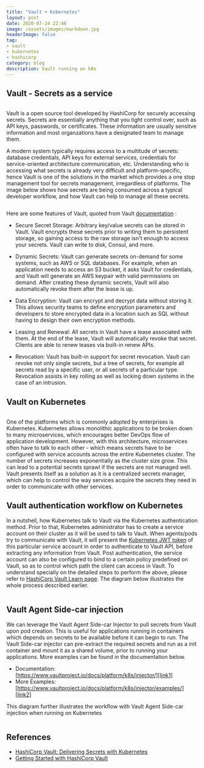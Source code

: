 ```yaml
---
title: "Vault + Kubernetes"
layout: post
date: 2020-07-24 22:48
image: /assets/images/markdown.jpg
headerImage: false
tag:
- vault
- kubernetes
- hashicorp
category: blog
description: Vault running on k8s
---
```


## Vault - Secrets as a service

<center>
<img align="center" src="/assets/images/vault_logo_1.png" alt="">
</center>


Vault is a open source tool developed by HashiCorp for securely accessing secrets. Secrets are essentially anything that you tight control over, such as API keys, passwords, or certificates. These information are usually sensitve information and most organzations have a designated team to manage them. 

A modern system typically requires access to a multitude of secrets: database credentials, API keys for external services, credentials for service-oriented architecture communication, etc. Understanding who is accessing what secrets is already very difficult and platform-specific, hence Vault is one of the solutions in the market which provides a one stop management tool for secrets management, irregardless of platforms. The image below shows how secrets are being consumed across a typical developer workflow, and how Vault can help to manage all these secrets.

<center>
<img align="center" src="/assets/images/vault_before_after.png" alt="">
</center>

Here are some features of Vault, quoted from Vault [documentation][vault-doc] :

[vault-doc]: https://www.vaultproject.io/docs/what-is-vault

* Secure Secret Storage: Arbitrary key/value secrets can be stored in Vault. Vault encrypts these secrets prior to writing them to persistent storage, so gaining access to the raw storage isn't enough to access your secrets. Vault can write to disk, Consul, and more.

* Dynamic Secrets: Vault can generate secrets on-demand for some systems, such as AWS or SQL databases. For example, when an application needs to access an S3 bucket, it asks Vault for credentials, and Vault will generate an AWS keypair with valid permissions on demand. After creating these dynamic secrets, Vault will also automatically revoke them after the lease is up.

* Data Encryption: Vault can encrypt and decrypt data without storing it. This allows security teams to define encryption parameters and developers to store encrypted data in a location such as SQL without having to design their own encryption methods.

* Leasing and Renewal: All secrets in Vault have a lease associated with them. At the end of the lease, Vault will automatically revoke that secret. Clients are able to renew leases via built-in renew APIs.

* Revocation: Vault has built-in support for secret revocation. Vault can revoke not only single secrets, but a tree of secrets, for example all secrets read by a specific user, or all secrets of a particular type. Revocation assists in key rolling as well as locking down systems in the case of an intrusion.



## Vault on Kubernetes

<center>
<img align="center" src="/assets/images/vault_kube.png" alt="">
</center>


One of the platforms which is commonly adopted by enterprises is Kubernetes. Kubernetes allows monolithic applications to be broken down to many microservices, which encourages better DevOps flow of application development. However, with this architecture, microservices often have to talk to each other - which means secrets have to be configured with service accounts across the entire Kubernetes cluster. The number of secrets increases exponentially as the cluster size grow. This can lead to a potential secrets sprawl if the secrets are not managed well. Vault presents itself as a solution as it is a centralized secrets manager, which can help to control the way services acquire the secrets they need in order to communicate with other services.

## Vault authentication workflow on Kubernetes

In a nutshell, how Kubernetes talk to Vault via the Kubernetes authentication method. Prior to that, Kubernetes administrator has to create a service account on their cluster as it will be used to talk to Vault. When agents/pods try to communicate with Vault, it will present the [Kubernetes JWT token][kube-token-doc] of this particular service account in order to authenticate to Vault API, before extracting any information from Vault. Post authentication, the service account can also be configured to bind to a certain policy predefined on Vault, so as to control which path the client can access in Vault. To understand specially on the detailed steps to perform the above, please refer to [HashiCorp Vault Learn page][vault-learn-page]. The diagram below illustrates the whole process described earlier.

<center>
<img align="center" src="/assets/images/Vault_arch.png" alt="">
</center>

[vault-learn-page]: https://learn.hashicorp.com/vault/identity-access-management/vault-agent-k8s
[kube-token-doc]: https://kubernetes.io/docs/reference/access-authn-authz/authentication/#service-account-tokens

## Vault Agent Side-car injection

We can leverage the Vault Agent Side-car Injector to pull secrets from Vault upon pod creation. This is useful for applications running in containers which depends on secrets to be available before it can begin to run. The Vault Side-car injector can pre-extract the required secrets and run as a init container and mount it as a shared volume, prior to running your applications. More examples can be found in the documentation below.

* Documentation: [https://www.vaultproject.io/docs/platform/k8s/injector/][link1]
* More Examples: [https://www.vaultproject.io/docs/platform/k8s/injector/examples/][link2]

[link1]: https://www.vaultproject.io/docs/platform/k8s/injector/
[link2]: https://www.vaultproject.io/docs/platform/k8s/injector/examples/

This diagram further illustrates the workflow with Vault Agent Side-car injection when running on Kubernetes
<center>
<img align="center" src="/assets/images/vault_arch_sidecar.png" alt="">
</center>

## References
* [HashiCorp Vault: Delivering Secrets with Kubernetes][link3]
* [Getting Started with HashiCorp Vault][link4]

[link3]: https://medium.com/hashicorp-engineering/hashicorp-vault-delivering-secrets-with-kubernetes-1b358c03b2a3
[link4]: https://medium.com/rafay-systems/getting-started-with-hashicorp-vault-ac9f67d7e519
